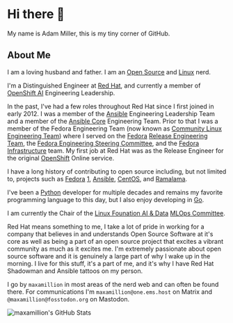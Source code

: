 # Hi there 👋

My name is Adam Miller, this is my tiny corner of GitHub.

## About Me
I am a loving husband and father. I am an [Open Source](https://opensource.org/) and [Linux](https://kernel.org/) nerd.

I'm a Distinguished Engineer at [Red Hat](https://www.redhat.com), and currently a member of [OpenShift AI](https://www.redhat.com/en/technologies/cloud-computing/openshift/openshift-ai) Engineering Leadership.

In the past, I've had a few roles throughout Red Hat since I first joined in early 2012. I was a member of the [Ansible](https://www.redhat.com/en/technologies/management/ansible) Engineering Leadership Team and a member of the [Ansible Core](https://github.com/ansible/ansible) Engineering Team. Prior to that I was a member of the Fedora Engineering Team (now known as [Community Linux Engineering Team](https://docs.fedoraproject.org/en-US/cle/)) where I served on the [Fedora](https://fedoraproject.org/) [Release Engineering Team](https://docs.fedoraproject.org/en-US/infra/release_guide/), the [Fedora Engineering Steering Committee](https://docs.fedoraproject.org/en-US/fesco/), and the [Fedora Infrastructure](https://fedoraproject.org/wiki/Infrastructure) team. My first job at Red Hat was as the Release Engineer for the original [OpenShift](https://www.redhat.com/en/technologies/cloud-computing/openshift) Online service.

I have a long history of contributing to open source including, but not limited to, projects such as [Fedora](https://fedoraproject.org/) [1](https://badges.fedoraproject.org/user/maxamillion), [Ansible](https://github.com/ansible/ansible), [CentOS](https://centos.org/), and [Ramalama](https://github.com/containers/ramalama).

I've been a [Python](https://www.python.org/) developer for multiple decades and remains my favorite programming language to this day, but I also enjoy developing in [Go](https://go.dev/).

I am currently the Chair of the [Linux Founation AI & Data](https://lfaidata.foundation/) [MLOps Committee](https://lfaidata.foundation/projects/mlops-committee/).

Red Hat means something to me, I take a lot of pride in working for a company that believes in and understands Open Source Software at it's core as well as being a part of an open source project that excites a vibrant community as much as it excites me. I'm extremely passionate about open source software and it is genuinely a large part of why I wake up in the morning. I live for this stuff, it's a part of me, and it's why I have Red Hat Shadowman and Ansible tattoos on my person.

I go by `maxamillion` in most areas of the nerd web and can often be found there. For communications I'm `maxamillion@one.ems.host` on Matrix and `@maxamillion@fosstodon.org` on Mastodon.

![maxamillion's GitHub Stats](https://github-readme-stats.vercel.app/api?username=maxamillion&theme=dark&show_icons=true&hide_border=true&count_private=true)
